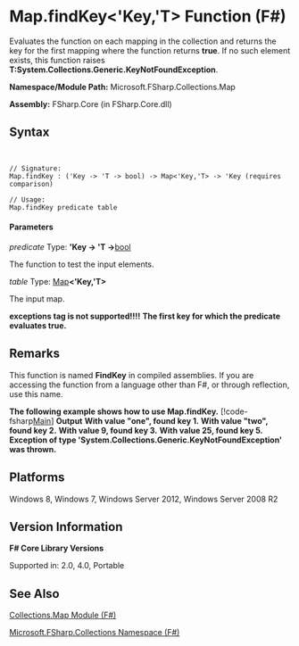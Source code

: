# Map.findKey<'Key,'T> Function (F#)

Evaluates the function on each mapping in the collection and returns the key for the first mapping where the function returns **true**. If no such element exists, this function raises **T:System.Collections.Generic.KeyNotFoundException**.

**Namespace/Module Path:** Microsoft.FSharp.Collections.Map

**Assembly:** FSharp.Core (in FSharp.Core.dll)


## Syntax


```


// Signature:
Map.findKey : ('Key -> 'T -> bool) -> Map<'Key,'T> -> 'Key (requires comparison)

// Usage:
Map.findKey predicate table

```



#### Parameters
*predicate*
Type: **'Key -&gt; 'T -&gt;**[bool](http://msdn.microsoft.com/en-us/library/89c0cf9c-49ce-4207-a3be-555851a67dd5)


The function to test the input elements.


*table*
Type: [Map](http://msdn.microsoft.com/en-us/library/975316ea-55e3-4987-9994-90897ad45664)**&lt;'Key,'T&gt;**


The input map.



**exceptions tag is not supported!!!!**
**The first key for which the predicate evaluates true.**
## Remarks
This function is named **FindKey** in compiled assemblies. If you are accessing the function from a language other than F#, or through reflection, use this name.

**The following example shows how to use Map.findKey.**
[!code-fsharp[Main](snippets/fsmaps/snippet7.fs)]
**Output**
**With value "one", found key 1.**
**With value "two", found key 2.**
**With value 9, found key 3.**
**With value 25, found key 5.**
**Exception of type 'System.Collections.Generic.KeyNotFoundException' was thrown.**
## Platforms
Windows 8, Windows 7, Windows Server 2012, Windows Server 2008 R2


## Version Information
**F# Core Library Versions**

Supported in: 2.0, 4.0, Portable




## See Also
[Collections.Map Module &#40;F&#35;&#41;](Collections.Map-Module-%28FSharp%29.md)

[Microsoft.FSharp.Collections Namespace &#40;F&#35;&#41;](Microsoft.FSharp.Collections-Namespace-%28FSharp%29.md)

